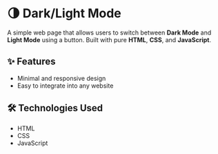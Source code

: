 # 🌗 Dark/Light Mode

A simple web page that allows users to switch between **Dark Mode** and **Light Mode** using a button. Built with pure **HTML**, **CSS**, and **JavaScript**.

## ✨ Features

- Minimal and responsive design
- Easy to integrate into any website


## 🛠️ Technologies Used

- HTML
- CSS
- JavaScript
